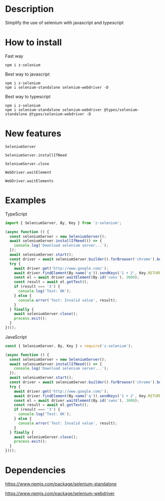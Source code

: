 # Description

Simplify the use of selenium with javascript and typescript

# How to install

Fast way
```
npm i z-selenium
```

Best way to javascript
```
npm i z-selenium 
npm i selenium-standalone selenium-webdriver -D
```

Best way to typescript
```
npm i z-selenium
npm i selenium-standalone selenium-webdriver @types/selenium-standalone @types/selenium-webdriver -D
```

# New features

`SeleniumServer`

`SeleniumServer.installIfNeed`

`SeleniumServer.close`

`WebDriver.waitElement`

`WebDriver.waitElements`

# Examples

TypeScript
```typescript
import { SeleniumServer, By, Key } from 'z-selenium';

(async function () {
  const seleniumServer = new SeleniumServer();
  await seleniumServer.installIfNeed(() => {
    console.log('Download selenium server...');
  });
  await seleniumServer.start();
  const driver = await seleniumServer.builder().forBrowser('chrome').build();
  try {
    await driver.get('http://www.google.com/');
    await driver.findElement(By.name('q')).sendKeys('1 + 2', Key.RETURN);
    const el = await driver.waitElement(By.id('cwos'), 3000);
    const result = await el.getText();
    if (result === '3') {
      console.log('Test: OK');
    } else {
      console.error('Test: Invalid value', result);
    }
  } finally {
    await seleniumServer.close();
    process.exit();
  }
})();
```


JavaScript
```javascript
const { SeleniumServer, By, Key } = require('z-selenium');

(async function () {
  const seleniumServer = new SeleniumServer();
  await seleniumServer.installIfNeed(() => {
    console.log('Download selenium server...');
  });
  await seleniumServer.start();
  const driver = await seleniumServer.builder().forBrowser('chrome').build();
  try {
    await driver.get('http://www.google.com/');
    await driver.findElement(By.name('q')).sendKeys('1 + 2', Key.RETURN);
    const el = await driver.waitElement(By.id('cwos'), 3000);
    const result = await el.getText();
    if (result === '3') {
      console.log('Test: OK');
    } else {
      console.error('Test: Invalid value', result);
    }
  } finally {
    await seleniumServer.close();
    process.exit();
  }
})();
```

# Dependencies

https://www.npmjs.com/package/selenium-standalone

https://www.npmjs.com/package/selenium-webdriver